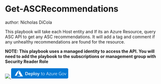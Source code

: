 # Get-ASCRecommendations
author: Nicholas DiCola

This playbook will take each Host entity and If its an Azure Resource, query ASC API to get any ASC recommendations.  It will add a tag and comment if any unhealthy recommendations are found for the resource.

**NOTE:  This playbook uses a managed identity to access the API.  You will need to add the playbook to the subscriptions or management group with Security Reader Role**

<a href="https://portal.azure.com/#create/Microsoft.Template/uri/https%3A%2F%2Fraw.githubusercontent.com%2FAzure%2FAzure-Sentinel%2Fmaster%2FPlaybooks%2FGet-ASCRecommendations%2Fazuredeploy.json" target="_blank">
    <img src="https://aka.ms/deploytoazurebutton""/>
</a>
<a href="https://portal.azure.us/#create/Microsoft.Template/uri/https%3A%2F%2Fraw.githubusercontent.com%2FAzure%2FAzure-Sentinel%2Fmaster%2FPlaybooks%2FGet-ASCRecommendations%2Fazuredeploy.json" target="_blank">
<img src="https://raw.githubusercontent.com/Azure/azure-quickstart-templates/master/1-CONTRIBUTION-GUIDE/images/deploytoazuregov.png"/>
</a>
